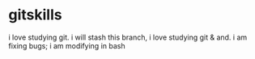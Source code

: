# gitskills

i love studying git.
i will stash this branch,
i love studying git & and.
i am fixing bugs;
i am modifying in bash
